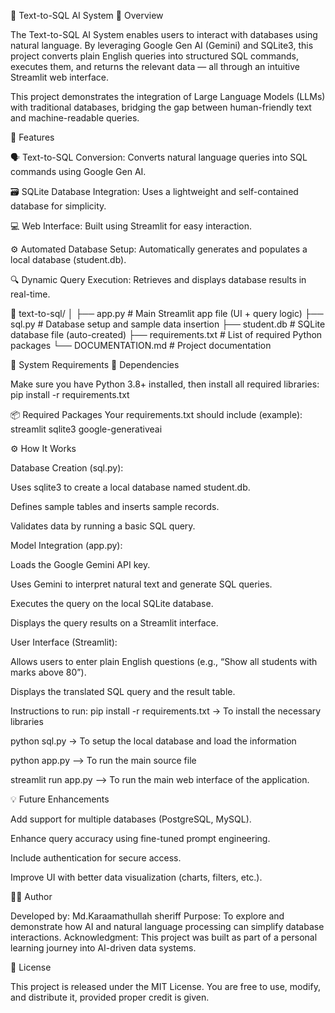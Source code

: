 🧠 Text-to-SQL AI System
📘 Overview

The Text-to-SQL AI System enables users to interact with databases using natural language. By leveraging Google Gen AI (Gemini) and SQLite3, this project converts plain English queries into structured SQL commands, executes them, and returns the relevant data — all through an intuitive Streamlit web interface.

This project demonstrates the integration of Large Language Models (LLMs) with traditional databases, bridging the gap between human-friendly text and machine-readable queries.

🚀 Features

🗣 Text-to-SQL Conversion: Converts natural language queries into SQL commands using Google Gen AI.

🗃 SQLite Database Integration: Uses a lightweight and self-contained database for simplicity.

💻 Web Interface: Built using Streamlit for easy interaction.

⚙️ Automated Database Setup: Automatically generates and populates a local database (student.db).

🔍 Dynamic Query Execution: Retrieves and displays database results in real-time.

📂 text-to-sql/
│
├── app.py                # Main Streamlit app file (UI + query logic)
├── sql.py                # Database setup and sample data insertion
├── student.db            # SQLite database file (auto-created)
├── requirements.txt      # List of required Python packages
└── DOCUMENTATION.md      # Project documentation


🧩 System Requirements
🔧 Dependencies

Make sure you have Python 3.8+ installed, then install all required libraries:
pip install -r requirements.txt

📦 Required Packages
Your requirements.txt should include (example):
streamlit
sqlite3
google-generativeai

⚙️ How It Works

Database Creation (sql.py):

Uses sqlite3 to create a local database named student.db.

Defines sample tables and inserts sample records.

Validates data by running a basic SQL query.

Model Integration (app.py):

Loads the Google Gemini API key.

Uses Gemini to interpret natural text and generate SQL queries.

Executes the query on the local SQLite database.

Displays the query results on a Streamlit interface.

User Interface (Streamlit):

Allows users to enter plain English questions (e.g., “Show all students with marks above 80”).

Displays the translated SQL query and the result table.

Instructions to run:
pip install -r requirements.txt -> To install the necessary libraries

python sql.py -> To setup the local database and load the information

python app.py --> To run the main source file 

streamlit run app.py --> To run the main web interface of the application. 


💡 Future Enhancements

Add support for multiple databases (PostgreSQL, MySQL).

Enhance query accuracy using fine-tuned prompt engineering.

Include authentication for secure access.

Improve UI with better data visualization (charts, filters, etc.).


🧑‍💻 Author

Developed by: Md.Karaamathullah sheriff
Purpose: To explore and demonstrate how AI and natural language processing can simplify database interactions.
Acknowledgment: This project was built as part of a personal learning journey into AI-driven data systems.

📜 License

This project is released under the MIT License.
You are free to use, modify, and distribute it, provided proper credit is given.
